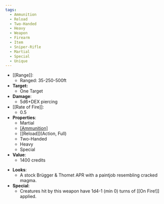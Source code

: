 ```yaml
---
tags:
  - Ammunition
  - Reload
  - Two-Handed
  - Heavy
  - Weapon
  - Firearm
  - Item
  - Sniper-Rifle
  - Martial
  - Special
  - Unique
---
```

- [[Range]]:
	- Ranged: 35-250-500ft
- **Target:**
	- One Target
- **Damage**:
	* 5d6+DEX piercing
- [[Rate of Fire]]:
	- 0.5
- **Properties**:
	* Martial
	* [[Ammunition]](3)
	* [[Reload]](Action, Full)
	* Two-Handed
	* Heavy
	* Special
- **Value**:
	* 1400 credits
* **Looks**:
	* A stock Brügger & Thomet APR with a paintjob resembling cracked magma.
* **Special**:
	* Creatures hit by this weapon have 1d4-1 (min 0) turns of [[On Fire!]] applied.